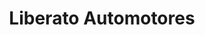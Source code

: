 ---
title: "Liberato Automotores"
url: /ciudad-autonoma-de-buenos-aires/liberato-automotores/
shop: Autohaus
---